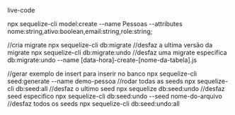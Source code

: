 live-code

npx sequelize-cli model:create --name Pessoas --attributes nome:string,ativo:boolean,email:string,role:string;

//cria migrate
npx sequelize-cli db:migrate
//desfaz a ultima versão da migrate
npx sequelize-cli db:migrate:undo
//desfaz uma migrate especifica
db:migrate:undo --name [data-hora]-create-[nome-da-tabela].js

//gerar exemplo de insert para inserir no banco
npx sequelize-cli seed:generate --name demo-pessoa
//rodar todas as seeds
npx sequelize-cli db:seed:all
//desfaz o ultimo seed
npx sequelize db:seed:undo
//desfaz seed especifico
npx sequelize-cli db:seed:undo --seed nome-do-arquivo
//desfaz todos os seeds
npx sequelize-cli db:seed:undo:all